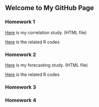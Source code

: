 ## Welcome to My GitHub Page



### Homework 1
[Here](https://bu-ie-360.github.io/spring22-beyzaunsal/IE360_HW1_Beyza.html) is my correlation study. (HTML file)

[Here](https://bu-ie-360.github.io/spring22-beyzaunsal/IE360_HW1_Beyza.r) is the related R codes
 
### Homework 2
[Here](https://bu-ie-360.github.io/spring22-beyzaunsal/IE360_HW_2_Beyza.html) is my forecasting study. (HTML file)

[Here](https://bu-ie-360.github.io/spring22-beyzaunsal/IE360_HW_2_Beyza.r) is the related R codes

### Homework 3


### Homework 4
